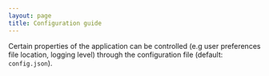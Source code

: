 ```yaml
---
layout: page
title: Configuration guide
---
```


Certain properties of the application can be controlled (e.g user preferences file location, logging level) through the 
configuration file (default: `config.json`).
